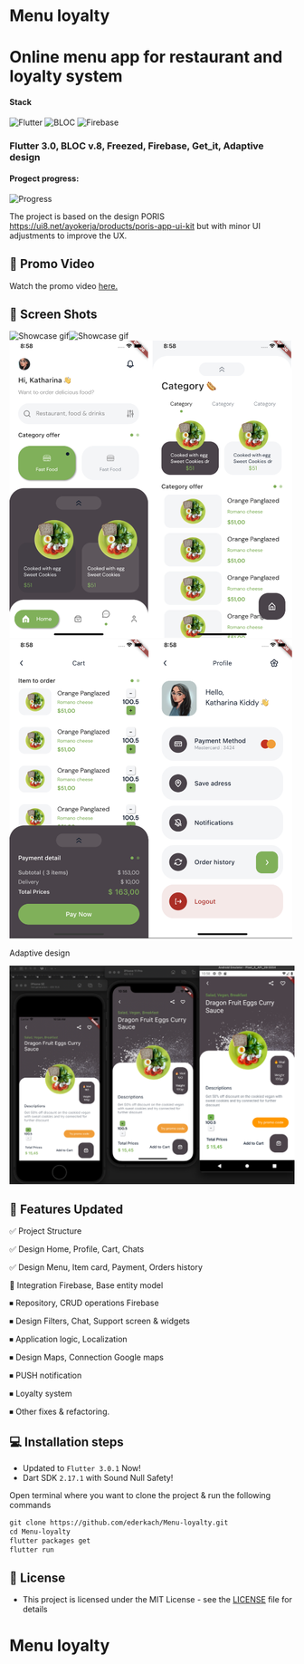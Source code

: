 # Menu loyalty
# Online menu app for restaurant and loyalty system

<h4>Stack</h4> 

![Flutter](https://img.shields.io/badge/flutter-%23039BE5.svg?style=for-the-badge&logo=flutter&logoColor=white&style=plastic)
![BLOC](https://img.shields.io/badge/BLOC-State%20managment-brightgreen&style=plastic)
![Firebase](https://img.shields.io/badge/firebase-%23039BE5.svg?style=for-the-badge&logo=firebase&style=plastic)

<h3>Flutter 3.0, BLOC v.8, Freezed, Firebase, Get_it, Adaptive design </h3> 

<h4>Progect progress:</h4> 

![Progress](https://img.shields.io/badge/Progress-25%25-orange&style=plastic)

The project is based on the design PORIS https://ui8.net/ayokerja/products/poris-app-ui-kit but with minor UI adjustments to improve the UX.

## 🎥 Promo Video

Watch the promo video <a href="https://user-images.githubusercontent.com/83706093/171545812-619a6cb8-b860-43b7-841b-29c8249a9814.mov">here.</a>

## 📱 Screen Shots

<img src="https://user-images.githubusercontent.com/83706093/172080086-4f61bff2-7d62-4012-a7f8-3f9f7d65714d.gif" alt="Showcase gif" title="Showcase gif" width="250"/><img src="https://user-images.githubusercontent.com/83706093/172080076-80f6c057-0f81-4573-81f5-e71f32d5a67d.gif" alt="Showcase gif" title="Showcase gif" width="250"/>
<img src='/screens/UI1.png' width='500'>
<img src='/screens/UI2.png' width='500'>

Adaptive design

<img src='/screens/AdaptiveDesign.png' width='700'>

## 🎯 Features Updated

✅ Project Structure 

✅ Design Home, Profile, Cart, Chats

✅ Design Menu, Item card, Payment, Orders history

🔴 Integration Firebase, Base entity model

⏹ Repository, CRUD operations Firebase

⏹ Design Filters, Chat, Support screen & widgets

⏹ Application logic, Localization

⏹ Design Maps, Connection Google maps

⏹ PUSH notification

⏹ Loyalty system

⏹ Other fixes & refactoring.

## 💻 Installation steps

- Updated to `Flutter 3.0.1` Now!
- Dart SDK `2.17.1` with Sound Null Safety!

Open terminal where you want to clone the project & run the following commands

```
git clone https://github.com/ederkach/Menu-loyalty.git
cd Menu-loyalty
flutter packages get
flutter run
```

## 🔑 License
- This project is licensed under the MIT License - see the [LICENSE](LICENSE.md) file for details

# Menu loyalty
